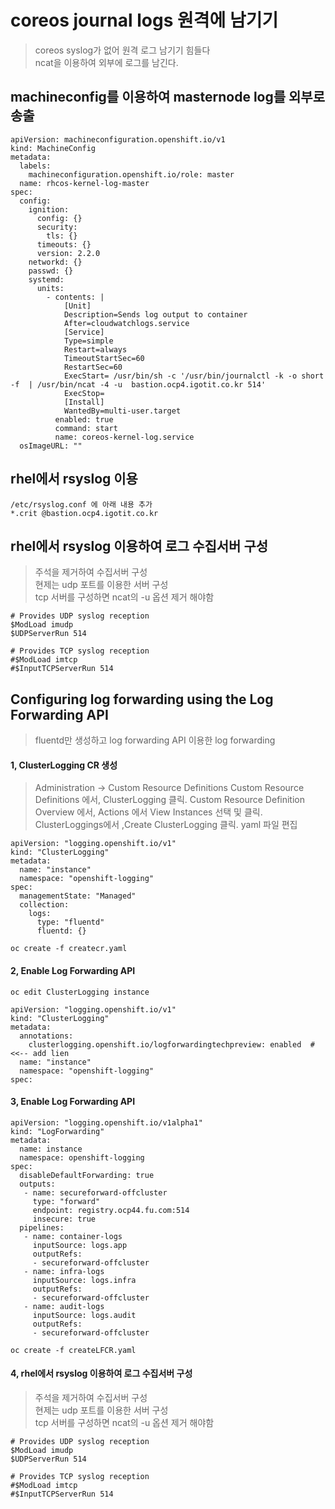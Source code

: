 # coreos journal logs 원격에 남기기

> coreos syslog가 없어 원격 로그 남기기 힘들다 <br>
> ncat을 이용하여 외부에 로그를 남긴다.

## machineconfig를 이용하여 masternode log를 외부로 송출

```
apiVersion: machineconfiguration.openshift.io/v1
kind: MachineConfig
metadata:
  labels:
    machineconfiguration.openshift.io/role: master
  name: rhcos-kernel-log-master
spec:
  config:
    ignition:
      config: {}
      security:
        tls: {}
      timeouts: {}
      version: 2.2.0
    networkd: {}
    passwd: {}
    systemd:
      units:
        - contents: |
            [Unit]
            Description=Sends log output to container
            After=cloudwatchlogs.service
            [Service]
            Type=simple
            Restart=always
            TimeoutStartSec=60
            RestartSec=60
            ExecStart= /usr/bin/sh -c '/usr/bin/journalctl -k -o short -f  | /usr/bin/ncat -4 -u  bastion.ocp4.igotit.co.kr 514'
            ExecStop=
            [Install]
            WantedBy=multi-user.target
          enabled: true
          command: start
          name: coreos-kernel-log.service
  osImageURL: ""
```

## rhel에서 rsyslog 이용

```
/etc/rsyslog.conf 에 아래 내용 추가 
*.crit @bastion.ocp4.igotit.co.kr

```

## rhel에서 rsyslog 이용하여 로그 수집서버 구성

> 주석을 제거하여 수집서버 구성 <br>
> 현제는 udp 포트를 이용한 서버 구성 <br>
> tcp 서버를 구성하면  ncat의 -u 옵션 제거 해야함

```
# Provides UDP syslog reception
$ModLoad imudp
$UDPServerRun 514

# Provides TCP syslog reception
#$ModLoad imtcp
#$InputTCPServerRun 514
```

##  Configuring log forwarding using the Log Forwarding API
> fluentd만 생성하고 log forwarding API 이용한  log forwarding

#### 1, ClusterLogging CR 생성
>Administration → Custom Resource Definitions
>Custom Resource Definitions 에서, ClusterLogging 클릭.
>Custom Resource Definition Overview 에서, Actions 에서 View Instances 선택 및 클릭.
>ClusterLoggings에서 ,Create ClusterLogging 클릭.
>yaml 파일 편집
```
apiVersion: "logging.openshift.io/v1"
kind: "ClusterLogging"
metadata:
  name: "instance"
  namespace: "openshift-logging"
spec:
  managementState: "Managed"
  collection:
    logs:
      type: "fluentd"
      fluentd: {}

oc create -f createcr.yaml
```
#### 2, Enable Log Forwarding API
```
oc edit ClusterLogging instance

apiVersion: "logging.openshift.io/v1"
kind: "ClusterLogging"
metadata:
  annotations:
    clusterlogging.openshift.io/logforwardingtechpreview: enabled  #<<-- add lien
  name: "instance"
  namespace: "openshift-logging"
spec:
```


#### 3, Enable Log Forwarding API
```
apiVersion: "logging.openshift.io/v1alpha1"
kind: "LogForwarding"
metadata:
  name: instance
  namespace: openshift-logging
spec:
  disableDefaultForwarding: true
  outputs:
   - name: secureforward-offcluster
     type: "forward"
     endpoint: registry.ocp44.fu.com:514
     insecure: true
  pipelines:
   - name: container-logs
     inputSource: logs.app
     outputRefs:
     - secureforward-offcluster
   - name: infra-logs
     inputSource: logs.infra
     outputRefs:
     - secureforward-offcluster
   - name: audit-logs
     inputSource: logs.audit
     outputRefs:
     - secureforward-offcluster

oc create -f createLFCR.yaml
```
#### 4, rhel에서 rsyslog 이용하여 로그 수집서버 구성

> 주석을 제거하여 수집서버 구성 <br>
> 현제는 udp 포트를 이용한 서버 구성 <br>
> tcp 서버를 구성하면  ncat의 -u 옵션 제거 해야함

```
# Provides UDP syslog reception
$ModLoad imudp
$UDPServerRun 514

# Provides TCP syslog reception
#$ModLoad imtcp
#$InputTCPServerRun 514
```
